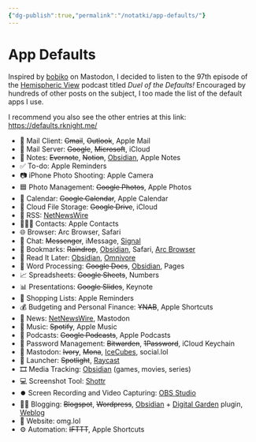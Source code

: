 ```yaml
---
{"dg-publish":true,"permalink":"/notatki/app-defaults/"}
---
```



# App Defaults

Inspired by [bobiko](https://pol.social/@bobiko/111670113063973359) on Mastodon, I decided to listen to the 97th episode of the [Hemispheric View](https://defaults.rknight.me/) podcast titled *Duel of the Defaults!* Encouraged by hundreds of other posts on the subject, I too made the list of the default apps I use.

I recommend you also see the other entries at this link: https://defaults.rknight.me/

- 📨 Mail Client: ~~Gmail~~, ~~Outlook~~, Apple Mail
- 📮 Mail Server: ~~Google~~, ~~Microsoft~~, iCloud
- 📝 Notes: ~~Evernote~~, ~~Notion~~, [Obsidian](https://obsidian.md/), Apple Notes
- ✅ To-do: Apple Reminders
- 📷 iPhone Photo Shooting: Apple Camera
- 🟦 Photo Management: ~~Google Photos~~, Apple Photos
- 📆 Calendar: ~~Google Calendar~~, Apple Calendar
- 📁 Cloud File Storage: ~~Google Drive~~, iCloud
- 📖 RSS: [NetNewsWire](https://netnewswire.com/)
- 🙎🏻‍♂️ Contacts: Apple Contacts
- 🌐 Browser: Arc Browser, Safari
- 💬 Chat: ~~Messenger~~, iMessage, [Signal](https://www.signal.org/)
- 🔖 Bookmarks: ~~Raindrop~~, [Obsidian](https://obsidian.md/), Safari, [Arc Browser](https://arc.net/)
- 📑 Read It Later: [Obsidian](https://obsidian.md/), [Omnivore](https://omnivore.app/)
- 📜 Word Processing: ~~Google Docs~~, [Obsidian](https://obsidian.md/), Pages
- 📈 Spreadsheets: ~~Google Sheets~~, Numbers
- 📊 Presentations: ~~Google Slides~~, Keynote
- 🛒 Shopping Lists: Apple Reminders
- 💰 Budgeting and Personal Finance: ~~YNAB~~, Apple Shortcuts
- 📰 News: [NetNewsWire](https://netnewswire.com/), Mastodon
- 🎵 Music: ~~Spotify~~, Apple Music
- 🎤 Podcasts: ~~Google Podcasts~~, Apple Podcasts
- 🔐 Password Management: ~~Bitwarden~~, ~~1Password~~, iCloud Keychain
- 🐘 Mastodon: ~~Ivory~~, ~~Mona~~, [IceCubes](https://github.com/Dimillian/IceCubesApp), social.lol
- 🚀 Launcher: ~~Spotlight~~, [Raycast](https://www.raycast.com/)
- 🎞️ Media Tracking: [Obsidian](https://obsidian.md/) (games, movies, series)
- 💻 Screenshot Tool: [Shottr](https://shottr.cc/)
- ⏺️ Screen Recording and Video Capturing: [OBS Studio](https://obsproject.com/)
- ✍🏻 Blogging: ~~Blogspot~~, ~~Wordpress~~, [Obsidian](https://obsidian.md/) + [Digital Garden](https://github.com/oleeskild/obsidian-digital-garden) plugin, [Weblog](https://weblog.lol)
- 🔗 Website: omg.lol
- ⚙️ Automation: ~~IFTTT~~, Apple Shortcuts
